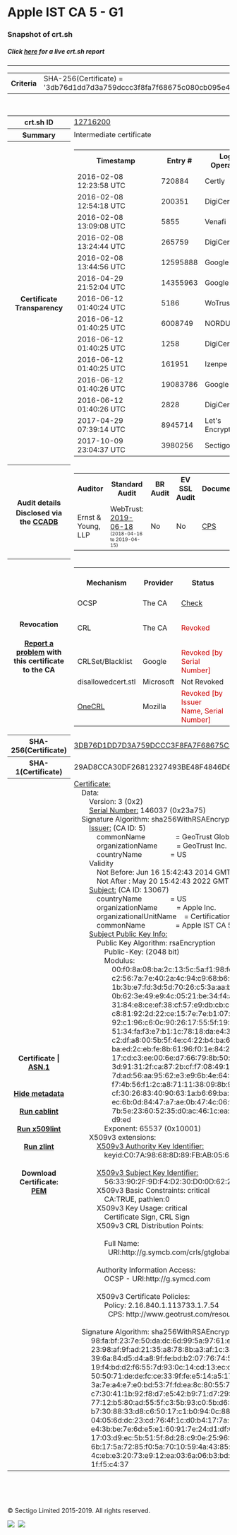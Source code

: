 # Apple IST CA 5 - G1
### Snapshot of crt.sh
##### Click [here](https://crt.sh/?q=3DB76D1DD7D3A759DCCC3F8FA7F68675C080CB095E4881063A6B850FDD68B8BC) for a live crt.sh report

---
<!DOCTYPE HTML PUBLIC "-//W3C//DTD HTML 4.0 Transitional//EN">
<HTML>

<BODY>

<TABLE>
  <TR>
    <TH class="outer">Criteria</TH>
    <TD class="outer">SHA-256(Certificate) = '3db76d1dd7d3a759dccc3f8fa7f68675c080cb095e4881063a6b850fdd68b8bc'</TD>
  </TR>
</TABLE>
<BR>
<TABLE>
  <TR>
    <TH class="outer">crt.sh ID</TH>
    <TD class="outer"><A href="?id=12716200">12716200</A></TD>
  </TR>
  <TR>
    <TH class="outer">Summary</TH>
    <TD class="outer">Intermediate certificate</TD>
  </TR>
  <TR>
    <TH class="outer">Certificate<BR>Transparency</TH>
    <TD class="outer">
<TABLE class="options" style="margin-left:0px">
  <TR>
    <TH>Timestamp</TH>
    <TH>Entry #</TH>
    <TH>Log Operator</TH>
    <TH>Log URL</TH>
  </TR>
  <TR>
    <TD>2016-02-08&nbsp; <FONT class="small">12:23:58 UTC</FONT></TD>
    <TD>720884</TD>
    <TD>Certly</TD>
    <TD>https://log.certly.io</TD>
  </TR>
  <TR>
    <TD>2016-02-08&nbsp; <FONT class="small">12:54:18 UTC</FONT></TD>
    <TD>200351</TD>
    <TD>DigiCert</TD>
    <TD>https://ct.ws.symantec.com</TD>
  </TR>
  <TR>
    <TD>2016-02-08&nbsp; <FONT class="small">13:09:08 UTC</FONT></TD>
    <TD>5855</TD>
    <TD>Venafi</TD>
    <TD>https://ctlog.api.venafi.com</TD>
  </TR>
  <TR>
    <TD>2016-02-08&nbsp; <FONT class="small">13:24:44 UTC</FONT></TD>
    <TD>265759</TD>
    <TD>DigiCert</TD>
    <TD>https://ct1.digicert-ct.com/log</TD>
  </TR>
  <TR>
    <TD>2016-02-08&nbsp; <FONT class="small">13:44:56 UTC</FONT></TD>
    <TD>12595888</TD>
    <TD>Google</TD>
    <TD>https://ct.googleapis.com/pilot</TD>
  </TR>
  <TR>
    <TD>2016-04-29&nbsp; <FONT class="small">21:52:04 UTC</FONT></TD>
    <TD>14355963</TD>
    <TD>Google</TD>
    <TD>https://ct.googleapis.com/rocketeer</TD>
  </TR>
  <TR>
    <TD>2016-06-12&nbsp; <FONT class="small">01:40:24 UTC</FONT></TD>
    <TD>5186</TD>
    <TD>WoTrus</TD>
    <TD>https://ctlog.wosign.com</TD>
  </TR>
  <TR>
    <TD>2016-06-12&nbsp; <FONT class="small">01:40:25 UTC</FONT></TD>
    <TD>6008749</TD>
    <TD>NORDUnet</TD>
    <TD>https://plausible.ct.nordu.net</TD>
  </TR>
  <TR>
    <TD>2016-06-12&nbsp; <FONT class="small">01:40:25 UTC</FONT></TD>
    <TD>1258</TD>
    <TD>DigiCert</TD>
    <TD>https://deneb.ws.symantec.com</TD>
  </TR>
  <TR>
    <TD>2016-06-12&nbsp; <FONT class="small">01:40:25 UTC</FONT></TD>
    <TD>161951</TD>
    <TD>Izenpe</TD>
    <TD>https://ct.izenpe.com</TD>
  </TR>
  <TR>
    <TD>2016-06-12&nbsp; <FONT class="small">01:40:26 UTC</FONT></TD>
    <TD>19083786</TD>
    <TD>Google</TD>
    <TD>https://ct.googleapis.com/aviator</TD>
  </TR>
  <TR>
    <TD>2016-06-12&nbsp; <FONT class="small">01:40:26 UTC</FONT></TD>
    <TD>2828</TD>
    <TD>DigiCert</TD>
    <TD>https://vega.ws.symantec.com</TD>
  </TR>
  <TR>
    <TD>2017-04-29&nbsp; <FONT class="small">07:39:14 UTC</FONT></TD>
    <TD>8945714</TD>
    <TD>Let's Encrypt</TD>
    <TD>https://clicky.ct.letsencrypt.org</TD>
  </TR>
  <TR>
    <TD>2017-10-09&nbsp; <FONT class="small">23:04:37 UTC</FONT></TD>
    <TD>3980256</TD>
    <TD>Sectigo</TD>
    <TD>https://dodo.ct.comodo.com</TD>
  </TR>
</TABLE>
    </TD>
  </TR>
  <TR>
    <TH class="outer">Audit details<BR>
      <DIV class="small" style="padding-top:3px">Disclosed via the
        <A href="//ccadb-public.secure.force.com/mozilla/PublicAllIntermediateCerts" target="_blank">CCADB</A></DIV>
    </TH>
    <TD class="outer">
<TABLE class="options" style="margin-left:0px">
  <TR>
    <TH>Auditor</TH>
    <TH>Standard Audit</TH>
    <TH>BR Audit</TH>
    <TH>EV SSL Audit</TH>
    <TH>Documents</TH>
    <TH>CCADB</TH>
    <TH>Root Owner / Certificate</TH>
  </TR>
  <TR>
    <TD style="vertical-align:middle">Ernst & Young, LLP</TD>
    <TD>WebTrust:
      <A href="https://www.cpacanada.ca/generichandlers/CPACHandler.ashx?attachmentid=231565" target="_blank">2019-06-18</A>
      <BR><FONT style="font-size:8pt">(2018-04-16 to 2019-04-15)</FONT></TD>
    <TD>No    <TD>No    <TD>
      <A href="https://images.apple.com/certificateauthority/pdf/Apple_Public_CA_CPS_v4.2.pdf" target="blank">CPS</A>
    </TD>
    <TD><A href="//ccadb.force.com/001o000000p4ScnAAE" target="_blank">001o000000p4ScnAAE</A></TD>
    <TD><A href="/?id=17">DigiCert</A></TD>
  </TR>
</TABLE>
    </TD>
  </TR>
  <TR>
    <TH class="outer">Revocation<BR><BR>
      <DIV class="small" style="padding-top:3px"><A href="?id=12716200&opt=problemreporting">Report a problem</A> with<BR>this certificate to the CA</DIV></TH>
    <TD class="outer">
      <TABLE class="options" style="margin-left:0px">
        <TR>
          <TH>Mechanism</TH>
          <TH>Provider</TH>
          <TH>Status</TH>
          <TH>Revocation Date</TH>
          <TH>Last Observed in CRL</TH>
          <TH>Last Checked <SPAN style="color:#CC0000;vertical-align:middle;font-size:70%;font-weight:normal">(Error)</SPAN></TH>
        </TR>
        <TR>
          <TD>OCSP</TD>
          <TD>The CA</TD>
          <TD><A href="?id=12716200&opt=ocsp">Check</A></TD>
          <TD><SPAN style="color:#888888">?</SPAN></TD>
          <TD><SPAN style="color:#888888">n/a</SPAN></TD>
          <TD><SPAN style="color:#888888">?</SPAN></TD>
        </TR>
        <TR>
          <TD>CRL</TD>
          <TD>The CA</TD>
          <TD><SPAN style="color:#CC0000">Revoked</SPAN></TD><TD>2019-09-26&nbsp; <FONT class="small">11:48:34 UTC</FONT></TD><TD>2019-09-27&nbsp; <FONT class="small">01:15:02 UTC</FONT></TD><TD>2019-12-04&nbsp; <FONT class="small">19:11:38 UTC</FONT></TD>
        </TR>
        <TR>
          <TD>CRLSet/Blacklist</TD>
          <TD>Google</TD>
          <TD><SPAN style="color:#CC0000">Revoked [by Serial Number]</SPAN></TD>
          <TD><SPAN style="color:#888888">n/a</SPAN></TD>
          <TD><SPAN style="color:#888888">n/a</SPAN></TD>
          <TD><SPAN style="color:#888888">n/a</SPAN></TD>
        </TR>
        <TR>
          <TD>disallowedcert.stl</TD>
          <TD>Microsoft</TD>
          <TD>Not Revoked</TD>
          <TD><SPAN style="color:#888888">n/a</SPAN></TD>
          <TD><SPAN style="color:#888888">n/a</SPAN></TD>
          <TD><SPAN style="color:#888888">n/a</SPAN></TD>
        </TR>
        <TR>
          <TD><A href="/mozilla-onecrl" target="_blank">OneCRL</A></TD>
          <TD>Mozilla</TD>
          <TD><SPAN style="color:#CC0000">Revoked [by Issuer Name, Serial Number]</SPAN></TD><TD><SPAN style="color:#888888">Unknown</SPAN></TD>
          <TD><SPAN style="color:#888888">n/a</SPAN></TD>
          <TD><SPAN style="color:#888888">n/a</SPAN></TD>
        </TR>
      </TABLE>
    </TD>
  </TR>
  <TR>
    <TH class="outer">SHA-256(Certificate)</TH>
    <TD class="outer"><A href="//censys.io/certificates/3db76d1dd7d3a759dccc3f8fa7f68675c080cb095e4881063a6b850fdd68b8bc">3DB76D1DD7D3A759DCCC3F8FA7F68675C080CB095E4881063A6B850FDD68B8BC</A></TD>
  </TR>
  <TR>
    <TH class="outer">SHA-1(Certificate)</TH>
    <TD class="outer">29AD8CCA30DF26812327493BE48F4846D6473FE3</TD>
  </TR>
  <TR>
    <TH class="outer">Certificate | <A href="?asn1=12716200">ASN.1</A>
      <SPAN class="small"><BR>
      <BR><BR><A href="?id=12716200&opt=nometadata">Hide metadata</A>
      <BR><BR><A href="?id=12716200&opt=cablint">Run cablint</A>
      <BR><BR><A href="?id=12716200&opt=x509lint">Run x509lint</A>
      <BR><BR><A href="?id=12716200&opt=zlint">Run zlint</A>
      <BR><BR><BR>Download Certificate: <A href="?d=12716200">PEM</A>
      </SPAN>
    </TH>
    <TD class="text"><A href="?d=12716200">Certificate:</A><BR>&nbsp;&nbsp;&nbsp;&nbsp;Data:<BR>&nbsp;&nbsp;&nbsp;&nbsp;&nbsp;&nbsp;&nbsp;&nbsp;Version:&nbsp;3&nbsp;(0x2)<BR>&nbsp;&nbsp;&nbsp;&nbsp;&nbsp;&nbsp;&nbsp;&nbsp;<A href="?serial=023a75">Serial&nbsp;Number:</A>&nbsp;146037&nbsp;(0x23a75)<BR>&nbsp;&nbsp;&nbsp;&nbsp;Signature&nbsp;Algorithm:&nbsp;sha256WithRSAEncryption<BR>&nbsp;&nbsp;&nbsp;&nbsp;&nbsp;&nbsp;&nbsp;&nbsp;<A href="?caid=5">Issuer:</A> <SPAN class="small">(CA ID: 5)</SPAN><BR>&nbsp;&nbsp;&nbsp;&nbsp;&nbsp;&nbsp;&nbsp;&nbsp;&nbsp;&nbsp;&nbsp;&nbsp;commonName&nbsp;&nbsp;&nbsp;&nbsp;&nbsp;&nbsp;&nbsp;&nbsp;&nbsp;&nbsp;&nbsp;&nbsp;&nbsp;&nbsp;&nbsp;&nbsp;=&nbsp;GeoTrust&nbsp;Global&nbsp;CA<BR>&nbsp;&nbsp;&nbsp;&nbsp;&nbsp;&nbsp;&nbsp;&nbsp;&nbsp;&nbsp;&nbsp;&nbsp;organizationName&nbsp;&nbsp;&nbsp;&nbsp;&nbsp;&nbsp;&nbsp;&nbsp;&nbsp;&nbsp;=&nbsp;GeoTrust&nbsp;Inc.<BR>&nbsp;&nbsp;&nbsp;&nbsp;&nbsp;&nbsp;&nbsp;&nbsp;&nbsp;&nbsp;&nbsp;&nbsp;countryName&nbsp;&nbsp;&nbsp;&nbsp;&nbsp;&nbsp;&nbsp;&nbsp;&nbsp;&nbsp;&nbsp;&nbsp;&nbsp;&nbsp;&nbsp;=&nbsp;US<BR>&nbsp;&nbsp;&nbsp;&nbsp;&nbsp;&nbsp;&nbsp;&nbsp;Validity<BR>&nbsp;&nbsp;&nbsp;&nbsp;&nbsp;&nbsp;&nbsp;&nbsp;&nbsp;&nbsp;&nbsp;&nbsp;Not&nbsp;Before:&nbsp;Jun&nbsp;16&nbsp;15:42:43&nbsp;2014&nbsp;GMT<BR>&nbsp;&nbsp;&nbsp;&nbsp;&nbsp;&nbsp;&nbsp;&nbsp;&nbsp;&nbsp;&nbsp;&nbsp;Not&nbsp;After&nbsp;:&nbsp;May&nbsp;20&nbsp;15:42:43&nbsp;2022&nbsp;GMT<BR>&nbsp;&nbsp;&nbsp;&nbsp;&nbsp;&nbsp;&nbsp;&nbsp;<A href="?caid=13067">Subject:</A> <SPAN class="small">(CA ID: 13067)</SPAN><BR>&nbsp;&nbsp;&nbsp;&nbsp;&nbsp;&nbsp;&nbsp;&nbsp;&nbsp;&nbsp;&nbsp;&nbsp;countryName&nbsp;&nbsp;&nbsp;&nbsp;&nbsp;&nbsp;&nbsp;&nbsp;&nbsp;&nbsp;&nbsp;&nbsp;&nbsp;&nbsp;&nbsp;=&nbsp;US<BR>&nbsp;&nbsp;&nbsp;&nbsp;&nbsp;&nbsp;&nbsp;&nbsp;&nbsp;&nbsp;&nbsp;&nbsp;organizationName&nbsp;&nbsp;&nbsp;&nbsp;&nbsp;&nbsp;&nbsp;&nbsp;&nbsp;&nbsp;=&nbsp;Apple&nbsp;Inc.<BR>&nbsp;&nbsp;&nbsp;&nbsp;&nbsp;&nbsp;&nbsp;&nbsp;&nbsp;&nbsp;&nbsp;&nbsp;organizationalUnitName&nbsp;&nbsp;&nbsp;&nbsp;=&nbsp;Certification&nbsp;Authority<BR>&nbsp;&nbsp;&nbsp;&nbsp;&nbsp;&nbsp;&nbsp;&nbsp;&nbsp;&nbsp;&nbsp;&nbsp;commonName&nbsp;&nbsp;&nbsp;&nbsp;&nbsp;&nbsp;&nbsp;&nbsp;&nbsp;&nbsp;&nbsp;&nbsp;&nbsp;&nbsp;&nbsp;&nbsp;=&nbsp;Apple&nbsp;IST&nbsp;CA&nbsp;5&nbsp;-&nbsp;G1<BR>&nbsp;&nbsp;&nbsp;&nbsp;&nbsp;&nbsp;&nbsp;&nbsp;<A href="?spkisha256=56e98deac006a729afa2ed79f9e419df69f451242596d2aaf284c74a855e352e">Subject&nbsp;Public&nbsp;Key&nbsp;Info:</A><BR>&nbsp;&nbsp;&nbsp;&nbsp;&nbsp;&nbsp;&nbsp;&nbsp;&nbsp;&nbsp;&nbsp;&nbsp;Public&nbsp;Key&nbsp;Algorithm:&nbsp;rsaEncryption<BR>&nbsp;&nbsp;&nbsp;&nbsp;&nbsp;&nbsp;&nbsp;&nbsp;&nbsp;&nbsp;&nbsp;&nbsp;&nbsp;&nbsp;&nbsp;&nbsp;Public-Key:&nbsp;(2048&nbsp;bit)<BR>&nbsp;&nbsp;&nbsp;&nbsp;&nbsp;&nbsp;&nbsp;&nbsp;&nbsp;&nbsp;&nbsp;&nbsp;&nbsp;&nbsp;&nbsp;&nbsp;Modulus:<BR>&nbsp;&nbsp;&nbsp;&nbsp;&nbsp;&nbsp;&nbsp;&nbsp;&nbsp;&nbsp;&nbsp;&nbsp;&nbsp;&nbsp;&nbsp;&nbsp;&nbsp;&nbsp;&nbsp;&nbsp;00:f0:8a:08:ba:2c:13:5c:5a:f1:98:fd:31:59:66:<BR>&nbsp;&nbsp;&nbsp;&nbsp;&nbsp;&nbsp;&nbsp;&nbsp;&nbsp;&nbsp;&nbsp;&nbsp;&nbsp;&nbsp;&nbsp;&nbsp;&nbsp;&nbsp;&nbsp;&nbsp;c2:56:7a:7e:40:2a:4c:94:c9:68:b6:b3:23:bd:60:<BR>&nbsp;&nbsp;&nbsp;&nbsp;&nbsp;&nbsp;&nbsp;&nbsp;&nbsp;&nbsp;&nbsp;&nbsp;&nbsp;&nbsp;&nbsp;&nbsp;&nbsp;&nbsp;&nbsp;&nbsp;1b:3b:e7:fd:3d:5d:70:26:c5:3a:aa:b0:ca:69:64:<BR>&nbsp;&nbsp;&nbsp;&nbsp;&nbsp;&nbsp;&nbsp;&nbsp;&nbsp;&nbsp;&nbsp;&nbsp;&nbsp;&nbsp;&nbsp;&nbsp;&nbsp;&nbsp;&nbsp;&nbsp;0b:62:3e:49:e9:4c:05:21:be:34:f4:aa:73:21:13:<BR>&nbsp;&nbsp;&nbsp;&nbsp;&nbsp;&nbsp;&nbsp;&nbsp;&nbsp;&nbsp;&nbsp;&nbsp;&nbsp;&nbsp;&nbsp;&nbsp;&nbsp;&nbsp;&nbsp;&nbsp;31:84:e8:ce:ef:38:cf:57:e9:db:cb:ce:d1:6d:fa:<BR>&nbsp;&nbsp;&nbsp;&nbsp;&nbsp;&nbsp;&nbsp;&nbsp;&nbsp;&nbsp;&nbsp;&nbsp;&nbsp;&nbsp;&nbsp;&nbsp;&nbsp;&nbsp;&nbsp;&nbsp;c8:81:92:2d:22:ce:15:7e:7e:b1:07:ac:88:c7:18:<BR>&nbsp;&nbsp;&nbsp;&nbsp;&nbsp;&nbsp;&nbsp;&nbsp;&nbsp;&nbsp;&nbsp;&nbsp;&nbsp;&nbsp;&nbsp;&nbsp;&nbsp;&nbsp;&nbsp;&nbsp;92:c1:96:c6:0c:90:26:17:55:5f:19:1b:25:cf:9e:<BR>&nbsp;&nbsp;&nbsp;&nbsp;&nbsp;&nbsp;&nbsp;&nbsp;&nbsp;&nbsp;&nbsp;&nbsp;&nbsp;&nbsp;&nbsp;&nbsp;&nbsp;&nbsp;&nbsp;&nbsp;51:34:fa:f3:e7:b1:1c:78:18:da:e4:39:1a:91:1b:<BR>&nbsp;&nbsp;&nbsp;&nbsp;&nbsp;&nbsp;&nbsp;&nbsp;&nbsp;&nbsp;&nbsp;&nbsp;&nbsp;&nbsp;&nbsp;&nbsp;&nbsp;&nbsp;&nbsp;&nbsp;c2:df:a8:00:5b:5f:4e:c4:22:b4:ba:64:e2:4a:77:<BR>&nbsp;&nbsp;&nbsp;&nbsp;&nbsp;&nbsp;&nbsp;&nbsp;&nbsp;&nbsp;&nbsp;&nbsp;&nbsp;&nbsp;&nbsp;&nbsp;&nbsp;&nbsp;&nbsp;&nbsp;ba:ed:2c:eb:fe:8b:61:96:f0:1e:84:2d:74:0a:7b:<BR>&nbsp;&nbsp;&nbsp;&nbsp;&nbsp;&nbsp;&nbsp;&nbsp;&nbsp;&nbsp;&nbsp;&nbsp;&nbsp;&nbsp;&nbsp;&nbsp;&nbsp;&nbsp;&nbsp;&nbsp;17:cd:c3:ee:00:6e:d7:66:79:8b:50:e9:4f:af:a6:<BR>&nbsp;&nbsp;&nbsp;&nbsp;&nbsp;&nbsp;&nbsp;&nbsp;&nbsp;&nbsp;&nbsp;&nbsp;&nbsp;&nbsp;&nbsp;&nbsp;&nbsp;&nbsp;&nbsp;&nbsp;3d:91:31:2f:ca:87:2b:cf:f7:08:49:14:8a:8e:62:<BR>&nbsp;&nbsp;&nbsp;&nbsp;&nbsp;&nbsp;&nbsp;&nbsp;&nbsp;&nbsp;&nbsp;&nbsp;&nbsp;&nbsp;&nbsp;&nbsp;&nbsp;&nbsp;&nbsp;&nbsp;7d:ad:56:aa:95:62:e3:e9:6b:4e:64:41:e2:4f:22:<BR>&nbsp;&nbsp;&nbsp;&nbsp;&nbsp;&nbsp;&nbsp;&nbsp;&nbsp;&nbsp;&nbsp;&nbsp;&nbsp;&nbsp;&nbsp;&nbsp;&nbsp;&nbsp;&nbsp;&nbsp;f7:4b:56:f1:2c:a8:71:11:38:09:8b:97:b9:08:bf:<BR>&nbsp;&nbsp;&nbsp;&nbsp;&nbsp;&nbsp;&nbsp;&nbsp;&nbsp;&nbsp;&nbsp;&nbsp;&nbsp;&nbsp;&nbsp;&nbsp;&nbsp;&nbsp;&nbsp;&nbsp;cf:30:26:83:40:90:63:1a:b6:69:ba:79:b7:ae:59:<BR>&nbsp;&nbsp;&nbsp;&nbsp;&nbsp;&nbsp;&nbsp;&nbsp;&nbsp;&nbsp;&nbsp;&nbsp;&nbsp;&nbsp;&nbsp;&nbsp;&nbsp;&nbsp;&nbsp;&nbsp;ec:6b:0d:84:47:a7:ae:0b:47:4c:06:fb:76:82:69:<BR>&nbsp;&nbsp;&nbsp;&nbsp;&nbsp;&nbsp;&nbsp;&nbsp;&nbsp;&nbsp;&nbsp;&nbsp;&nbsp;&nbsp;&nbsp;&nbsp;&nbsp;&nbsp;&nbsp;&nbsp;7b:5e:23:60:52:35:d0:ac:46:1c:ea:a0:b6:5a:8b:<BR>&nbsp;&nbsp;&nbsp;&nbsp;&nbsp;&nbsp;&nbsp;&nbsp;&nbsp;&nbsp;&nbsp;&nbsp;&nbsp;&nbsp;&nbsp;&nbsp;&nbsp;&nbsp;&nbsp;&nbsp;d9:ed<BR>&nbsp;&nbsp;&nbsp;&nbsp;&nbsp;&nbsp;&nbsp;&nbsp;&nbsp;&nbsp;&nbsp;&nbsp;&nbsp;&nbsp;&nbsp;&nbsp;Exponent:&nbsp;65537&nbsp;(0x10001)<BR>&nbsp;&nbsp;&nbsp;&nbsp;&nbsp;&nbsp;&nbsp;&nbsp;X509v3&nbsp;extensions:<BR>&nbsp;&nbsp;&nbsp;&nbsp;&nbsp;&nbsp;&nbsp;&nbsp;&nbsp;&nbsp;&nbsp;&nbsp;<A href="?ski=c07a98688d89fbab05640c117daa7d65b8cacc4e">X509v3&nbsp;Authority&nbsp;Key&nbsp;Identifier:</A><BR>&nbsp;&nbsp;&nbsp;&nbsp;&nbsp;&nbsp;&nbsp;&nbsp;&nbsp;&nbsp;&nbsp;&nbsp;&nbsp;&nbsp;&nbsp;&nbsp;keyid:C0:7A:98:68:8D:89:FB:AB:05:64:0C:11:7D:AA:7D:65:B8:CA:CC:4E<BR><BR>&nbsp;&nbsp;&nbsp;&nbsp;&nbsp;&nbsp;&nbsp;&nbsp;&nbsp;&nbsp;&nbsp;&nbsp;<A href="?ski=5633902f9df4d230d00d622513781d21a751120f">X509v3&nbsp;Subject&nbsp;Key&nbsp;Identifier:</A><BR>&nbsp;&nbsp;&nbsp;&nbsp;&nbsp;&nbsp;&nbsp;&nbsp;&nbsp;&nbsp;&nbsp;&nbsp;&nbsp;&nbsp;&nbsp;&nbsp;56:33:90:2F:9D:F4:D2:30:D0:0D:62:25:13:78:1D:21:A7:51:12:0F<BR>&nbsp;&nbsp;&nbsp;&nbsp;&nbsp;&nbsp;&nbsp;&nbsp;&nbsp;&nbsp;&nbsp;&nbsp;X509v3&nbsp;Basic&nbsp;Constraints:&nbsp;critical<BR>&nbsp;&nbsp;&nbsp;&nbsp;&nbsp;&nbsp;&nbsp;&nbsp;&nbsp;&nbsp;&nbsp;&nbsp;&nbsp;&nbsp;&nbsp;&nbsp;CA:TRUE,&nbsp;pathlen:0<BR>&nbsp;&nbsp;&nbsp;&nbsp;&nbsp;&nbsp;&nbsp;&nbsp;&nbsp;&nbsp;&nbsp;&nbsp;X509v3&nbsp;Key&nbsp;Usage:&nbsp;critical<BR>&nbsp;&nbsp;&nbsp;&nbsp;&nbsp;&nbsp;&nbsp;&nbsp;&nbsp;&nbsp;&nbsp;&nbsp;&nbsp;&nbsp;&nbsp;&nbsp;Certificate&nbsp;Sign,&nbsp;CRL&nbsp;Sign<BR>&nbsp;&nbsp;&nbsp;&nbsp;&nbsp;&nbsp;&nbsp;&nbsp;&nbsp;&nbsp;&nbsp;&nbsp;X509v3&nbsp;CRL&nbsp;Distribution&nbsp;Points:&nbsp;<BR><BR>&nbsp;&nbsp;&nbsp;&nbsp;&nbsp;&nbsp;&nbsp;&nbsp;&nbsp;&nbsp;&nbsp;&nbsp;&nbsp;&nbsp;&nbsp;&nbsp;Full&nbsp;Name:<BR>&nbsp;&nbsp;&nbsp;&nbsp;&nbsp;&nbsp;&nbsp;&nbsp;&nbsp;&nbsp;&nbsp;&nbsp;&nbsp;&nbsp;&nbsp;&nbsp;&nbsp;&nbsp;URI:http://g.symcb.com/crls/gtglobal.crl<BR><BR>&nbsp;&nbsp;&nbsp;&nbsp;&nbsp;&nbsp;&nbsp;&nbsp;&nbsp;&nbsp;&nbsp;&nbsp;Authority&nbsp;Information&nbsp;Access:&nbsp;<BR>&nbsp;&nbsp;&nbsp;&nbsp;&nbsp;&nbsp;&nbsp;&nbsp;&nbsp;&nbsp;&nbsp;&nbsp;&nbsp;&nbsp;&nbsp;&nbsp;OCSP&nbsp;-&nbsp;URI:http://g.symcd.com<BR><BR>&nbsp;&nbsp;&nbsp;&nbsp;&nbsp;&nbsp;&nbsp;&nbsp;&nbsp;&nbsp;&nbsp;&nbsp;X509v3&nbsp;Certificate&nbsp;Policies:&nbsp;<BR>&nbsp;&nbsp;&nbsp;&nbsp;&nbsp;&nbsp;&nbsp;&nbsp;&nbsp;&nbsp;&nbsp;&nbsp;&nbsp;&nbsp;&nbsp;&nbsp;Policy:&nbsp;2.16.840.1.113733.1.7.54<BR>&nbsp;&nbsp;&nbsp;&nbsp;&nbsp;&nbsp;&nbsp;&nbsp;&nbsp;&nbsp;&nbsp;&nbsp;&nbsp;&nbsp;&nbsp;&nbsp;&nbsp;&nbsp;CPS:&nbsp;http://www.geotrust.com/resources/cps<BR><BR>&nbsp;&nbsp;&nbsp;&nbsp;Signature&nbsp;Algorithm:&nbsp;sha256WithRSAEncryption<BR>&nbsp;&nbsp;&nbsp;&nbsp;&nbsp;&nbsp;&nbsp;&nbsp;&nbsp;98:fa:bf:23:7e:50:da:dc:6d:99:5a:97:61:e3:a2:67:00:75:<BR>&nbsp;&nbsp;&nbsp;&nbsp;&nbsp;&nbsp;&nbsp;&nbsp;&nbsp;23:98:af:9f:ad:21:35:a8:78:8b:a3:af:1c:3a:1e:40:e0:84:<BR>&nbsp;&nbsp;&nbsp;&nbsp;&nbsp;&nbsp;&nbsp;&nbsp;&nbsp;39:6a:84:d5:d4:a8:9f:fe:bd:b2:07:76:74:50:b0:bf:6a:00:<BR>&nbsp;&nbsp;&nbsp;&nbsp;&nbsp;&nbsp;&nbsp;&nbsp;&nbsp;19:f4:bd:d2:f6:55:7d:93:0c:14:cd:13:ec:c5:31:66:b4:f4:<BR>&nbsp;&nbsp;&nbsp;&nbsp;&nbsp;&nbsp;&nbsp;&nbsp;&nbsp;50:50:71:de:de:fc:ce:33:9f:fe:e5:14:a5:17:4c:10:a4:d9:<BR>&nbsp;&nbsp;&nbsp;&nbsp;&nbsp;&nbsp;&nbsp;&nbsp;&nbsp;3a:7e:a4:e7:e0:bd:53:7f:fd:ea:8c:80:55:7c:bc:95:a8:1f:<BR>&nbsp;&nbsp;&nbsp;&nbsp;&nbsp;&nbsp;&nbsp;&nbsp;&nbsp;c7:30:41:1b:92:f8:d7:e5:42:b9:71:d7:29:70:44:55:42:d5:<BR>&nbsp;&nbsp;&nbsp;&nbsp;&nbsp;&nbsp;&nbsp;&nbsp;&nbsp;77:12:b5:80:ad:55:5f:c3:5b:93:c0:5b:d6:97:c7:8d:31:49:<BR>&nbsp;&nbsp;&nbsp;&nbsp;&nbsp;&nbsp;&nbsp;&nbsp;&nbsp;b7:30:88:33:d8:c6:50:17:c1:b0:94:0c:88:e3:33:28:ad:30:<BR>&nbsp;&nbsp;&nbsp;&nbsp;&nbsp;&nbsp;&nbsp;&nbsp;&nbsp;04:05:6d:dc:23:cd:76:4f:1c:d0:b4:17:7a:04:42:0b:b3:db:<BR>&nbsp;&nbsp;&nbsp;&nbsp;&nbsp;&nbsp;&nbsp;&nbsp;&nbsp;e4:3b:be:7e:6d:e5:e1:60:91:7e:24:d1:df:6e:c0:c9:97:26:<BR>&nbsp;&nbsp;&nbsp;&nbsp;&nbsp;&nbsp;&nbsp;&nbsp;&nbsp;17:03:d9:ec:5b:51:5f:8d:28:c9:0e:25:96:5c:98:01:10:19:<BR>&nbsp;&nbsp;&nbsp;&nbsp;&nbsp;&nbsp;&nbsp;&nbsp;&nbsp;6b:17:5a:72:85:f0:5a:70:10:59:4a:43:85:a2:6c:f8:2d:98:<BR>&nbsp;&nbsp;&nbsp;&nbsp;&nbsp;&nbsp;&nbsp;&nbsp;&nbsp;4c:eb:e3:20:73:e9:12:ea:03:6a:06:b3:bd:41:ca:1c:57:df:<BR>&nbsp;&nbsp;&nbsp;&nbsp;&nbsp;&nbsp;&nbsp;&nbsp;&nbsp;1f:f5:c4:37<BR>    </TD>
  </TR>
</TABLE>

  <BR><BR><BR>

  <P class="copyright">&copy; Sectigo Limited 2015-2019. All rights reserved.</P>
  <DIV>
    <A href="https://sectigo.com/"><IMG src="/sectigo_s.png"></A>
    &nbsp;<A href="https://github.com/crtsh"><IMG src="/GitHub-Mark-32px.png"></A>
  </DIV>
</BODY>
</HTML>
